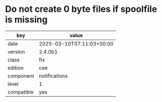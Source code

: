 [//]: # (werk v2)
# Do not create 0 byte files if spoolfile is missing

key        | value
---------- | ---
date       | 2025-03-10T07:11:03+00:00
version    | 2.4.0b1
class      | fix
edition    | cee
component  | notifications
level      | 1
compatible | yes


